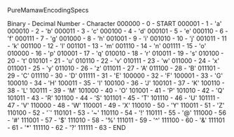 PureMamawEncodingSpecs

Binary - Decimal Number - Character
000000 -        0       - START
000001 -        1       - 'a'
000010 -        2       - 'b'
000011 -        3       - 'c'
000100 -        4       - 'd'
000101 -        5       - 'e'
000110 -        6       - 'f'
000111 -        7       - 'g'
001000 -        8       - 'h'
001001 -        9       - 'i'
001010 -       10       - 'j'
001011 -       11       - 'k'
001100 -       12       - 'l'
001101 -       13       - 'm'
001110 -       14       - 'n'
001111 -       15       - 'o'
010000 -       16       - 'p'
010001 -       17       - 'q'
010010 -       18       - 'r'
010011 -       19       - 's'
010100 -       20       - 't'
010101 -       21       - 'u'
010110 -       22       - 'v'
010111 -       23       - 'w'
011000 -       24       - 'x'
011001 -       25       - 'y'
011010 -       26       - 'z'
011011 -       27       - 'A'
011100 -       28       - 'B'
011101 -       29       - 'C'
011110 -       30       - 'D'
011111 -       31       - 'E'
100000 -       32       - 'F'
100001 -       33       - 'G'
100010 -       34       - 'H'
100011 -       35       - 'I'
100100 -       36       - 'J'
100101 -       37       - 'K'
100110 -       38       - 'L'
100111 -       39       - 'M'
101000 -       40       - 'O'
101001 -       41       - 'P'
101010 -       42       - 'Q'
101011 -       43       - 'R'
101100 -       44       - 'S'
101101 -       45       - 'T'
101110 -       46       - 'U'
101111 -       47       - 'V'
110000 -       48       - 'W'
110001 -       49       - 'X'
110010 -       50       - 'Y'
110011 -       51       - 'Z'
110100 -       52       - '`'
110101 -       53       - '~'
110110 -       54       - '!'
110111 -       55       - '@'
111000 -       56       - '#'
111001 -       57       - '$'
111010 -       58       - '%'
111011 -       59       - '^'
111100 -       60       - '&'
111101 -       61       - '*'
111110 -       62       - '?'
111111 -       63       - END
